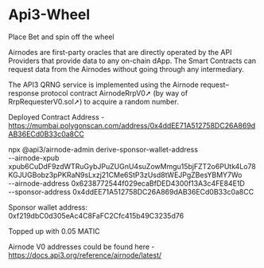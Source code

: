 # Api3-Wheel
Place Bet and spin off the wheel

Airnodes are first-party oracles that are directly operated by the API Providers that provide data to any on-chain dApp. The Smart Contracts can request data from the Airnodes without going through any intermediary.

The API3 QRNG service is implemented using the Airnode request–response protocol contract AirnodeRrpV0➚ (by way of RrpRequesterV0.sol➚) to acquire a random number.

Deployed Contract Address - https://mumbai.polygonscan.com/address/0x4ddEE71A512758DC26A869dAB36ECd0B33c0a8CC

npx @api3/airnode-admin derive-sponsor-wallet-address \
  --airnode-xpub xpub6CuDdF9zdWTRuGybJPuZUGnU4suZowMmgu15bjFZT2o6PUtk4Lo78KGJUGBobz3pPKRaN9sLxzj21CMe6StP3zUsd8tWEJPgZBesYBMY7Wo \
  --airnode-address 0x6238772544f029ecaBfDED4300f13A3c4FE84E1D \
  --sponsor-address 0x4ddEE71A512758DC26A869dAB36ECd0B33c0a8CC
  
Sponsor wallet address: 0xf219dbC0d305eAc4C8FaFC2Cfc415b49C3235d76

Topped up with 0.05 MATIC

Airnode V0 addresses could be found here - https://docs.api3.org/reference/airnode/latest/
